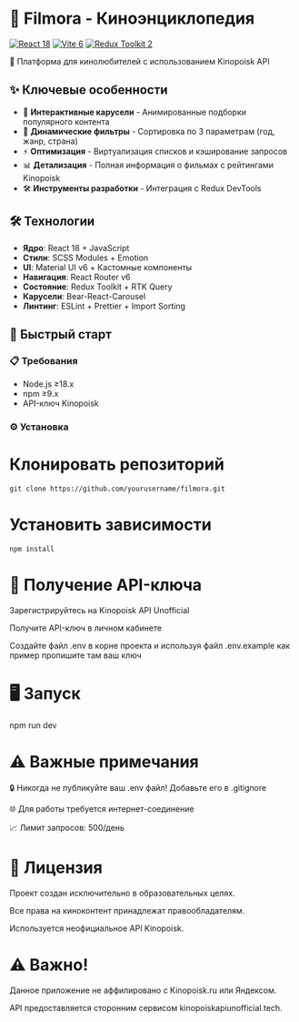 # 🎥 Filmora - Киноэнциклопедия

[![React 18](https://img.shields.io/badge/React-18.3-61DAFB?logo=react)](https://react.dev/)
[![Vite 6](https://img.shields.io/badge/Vite-6.1-646CFF?logo=vite)](https://vitejs.dev/)
[![Redux Toolkit 2](https://img.shields.io/badge/Redux_Toolkit-2.5-764ABC?logo=redux)](https://redux-toolkit.js.org/)

🌌 Платформа для кинолюбителей с использованием Kinopoisk API

## ✨ Ключевые особенности

- 🎪 **Интерактивные карусели** - Анимированные подборки популярного контента
- 🔮 **Динамические фильтры** - Сортировка по 3 параметрам (год, жанр, страна)
- ⚡ **Оптимизация** - Виртуализация списков и кэширование запросов
- 📊 **Детализация** - Полная информация о фильмах с рейтингами Kinopoisk
- 🛠 **Инструменты разработки** - Интеграция с Redux DevTools

## 🛠 Технологии

- **Ядро**: React 18 + JavaScript
- **Стили**: SCSS Modules + Emotion
- **UI**: Material UI v6 + Кастомные компоненты
- **Навигация**: React Router v6
- **Состояние**: Redux Toolkit + RTK Query
- **Карусели**: Bear-React-Carousel
- **Линтинг**: ESLint + Prettier + Import Sorting

## 🚀 Быстрый старт

### 📋 Требования

- Node.js ≥18.x
- npm ≥9.x
- API-ключ Kinopoisk

### ⚙️ Установка

# Клонировать репозиторий

```
git clone https://github.com/yourusername/filmora.git
```

# Установить зависимости

```
npm install
```

# 🔑 Получение API-ключа

Зарегистрируйтесь на Kinopoisk API Unofficial

Получите API-ключ в личном кабинете

Создайте файл .env в корне проекта и используя файл .env.example как пример пропишите там ваш ключ

# 🖥 Запуск

npm run dev

# ⚠️ Важные примечания

🔒 Никогда не публикуйте ваш .env файл! Добавьте его в .gitignore

🌐 Для работы требуется интернет-соединение

📈 Лимит запросов: 500/день

# 📜 Лицензия

Проект создан исключительно в образовательных целях.

Все права на киноконтент принадлежат правообладателям.

Используется неофициальное API Kinopoisk.

# ⚠️ Важно!

Данное приложение не аффилировано с Kinopoisk.ru или Яндексом.

API предоставляется сторонним сервисом kinopoiskapiunofficial.tech.
